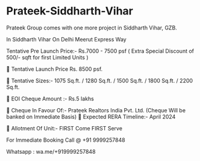 # Prateek-Siddharth-Vihar
Prateek Group comes with one more project in Siddharth Vihar, GZB. 

In Siddharth Vihar  On Delhi Meerut Express Way

 Tentative Pre Launch Price:- Rs.7000 - 7500 psf ( Extra Special Discount of 500/- sqft for first Limited Units ) 
 
📌 Tentative Launch Price Rs. 8500 psf.

📌 Tentative Sizes:-  1075 Sq.ft. / 1280 Sq.ft. / 1500 Sq.ft. / 1800 Sq.ft. / 2200 Sq.ft. 

📌 EOI Cheque Amount :- Rs.5 lakhs 

📌 Cheque In Favour Of:- Prateek Realtors India Pvt. Ltd.
(Cheque Will be banked on Immediate Basis)
📌 Expected RERA Timeline:- April 2024

📌 Allotment Of Unit:- FIRST Come FIRST Serve  

For Immediate Booking
Call @ +91 9999257848

Whatsapp : wa.me/+919999257848

